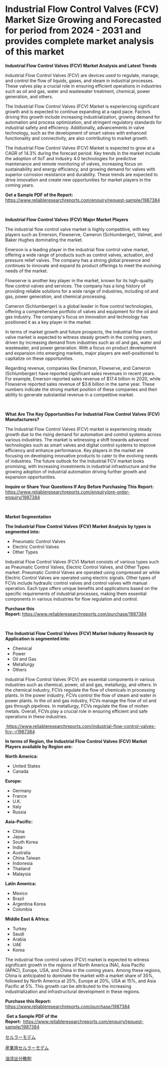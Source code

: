 <p><h1>Industrial Flow Control Valves (FCV) Market Size Growing and Forecasted for period from 2024 - 2031 and provides complete market analysis of this market</h1></p><p><strong>Industrial Flow Control Valves (FCV) Market Analysis and Latest Trends</strong></p>
<p><p>Industrial Flow Control Valves (FCV) are devices used to regulate, manage, and control the flow of liquids, gases, and steam in industrial processes. These valves play a crucial role in ensuring efficient operations in industries such as oil and gas, water and wastewater treatment, chemical, power generation, and others.</p><p>The Industrial Flow Control Valves (FCV) Market is experiencing significant growth and is expected to continue expanding at a rapid pace. Factors driving this growth include increasing industrialization, growing demand for automation and process optimization, and stringent regulatory standards for industrial safety and efficiency. Additionally, advancements in valve technology, such as the development of smart valves with enhanced functionality and connectivity, are also contributing to market growth.</p><p>The Industrial Flow Control Valves (FCV) Market is expected to grow at a CAGR of 14.3% during the forecast period. Key trends in the market include the adoption of IIoT and Industry 4.0 technologies for predictive maintenance and remote monitoring of valves, increasing focus on sustainability and energy efficiency, and growing demand for valves with superior corrosion resistance and durability. These trends are expected to drive innovation and create new opportunities for market players in the coming years.</p></p>
<p><strong>Get a Sample PDF of the Report:&nbsp;</strong> <a href="https://www.reliableresearchreports.com/enquiry/request-sample/1987384">https://www.reliableresearchreports.com/enquiry/request-sample/1987384</a></p>
<p>&nbsp;</p>
<p><strong>Industrial Flow Control Valves (FCV) Major Market Players</strong></p>
<p><p>The industrial flow control valve market is highly competitive, with key players such as Emerson, Flowserve, Cameron (Schlumberger), Valmet, and Baker Hughes dominating the market. </p><p>Emerson is a leading player in the industrial flow control valve market, offering a wide range of products such as control valves, actuation, and pressure relief valves. The company has a strong global presence and continues to innovate and expand its product offerings to meet the evolving needs of the market.</p><p>Flowserve is another key player in the market, known for its high-quality flow control valves and services. The company has a long history of providing reliable solutions for a wide range of industries, including oil and gas, power generation, and chemical processing.</p><p>Cameron (Schlumberger) is a global leader in flow control technologies, offering a comprehensive portfolio of valves and equipment for the oil and gas industry. The company's focus on innovation and technology has positioned it as a key player in the market.</p><p>In terms of market growth and future prospects, the industrial flow control valve market is expected to witness steady growth in the coming years, driven by increasing demand from industries such as oil and gas, water and wastewater, and power generation. With a focus on product development and expansion into emerging markets, major players are well-positioned to capitalize on these opportunities.</p><p>Regarding revenue, companies like Emerson, Flowserve, and Cameron (Schlumberger) have reported significant sales revenues in recent years. For example, Emerson reported sales revenue of $17.4 billion in 2020, while Flowserve reported sales revenue of $3.6 billion in the same year. These numbers indicate the strong market position of these companies and their ability to generate substantial revenue in a competitive market.</p></p>
<p>&nbsp;</p>
<p><strong>What Are The Key Opportunities For Industrial Flow Control Valves (FCV) Manufacturers?</strong></p>
<p><p>The Industrial Flow Control Valves (FCV) market is experiencing steady growth due to the rising demand for automation and control systems across various industries. The market is witnessing a shift towards advanced technologies such as smart valves and digital control systems to improve efficiency and enhance performance. Key players in the market are focusing on developing innovative products to cater to the evolving needs of industries. The future outlook for the Industrial FCV market looks promising, with increasing investments in industrial infrastructure and the growing adoption of industrial automation driving further growth and expansion opportunities.</p></p>
<p><strong>Inquire or Share Your Questions If Any Before Purchasing This Report:</strong> <a href="https://www.reliableresearchreports.com/enquiry/pre-order-enquiry/1987384">https://www.reliableresearchreports.com/enquiry/pre-order-enquiry/1987384</a></p>
<p>&nbsp;</p>
<p><strong>Market Segmentation</strong></p>
<p><strong>The Industrial Flow Control Valves (FCV) Market Analysis by types is segmented into:</strong></p>
<p><ul><li>Pneumatic Control Valves</li><li>Electric Control Valves</li><li>Other Types</li></ul></p>
<p><p>Industrial Flow Control Valves (FCV) Market consists of various types such as Pneumatic Control Valves, Electric Control Valves, and Other Types market. Pneumatic Control Valves are operated using compressed air while Electric Control Valves are operated using electric signals. Other types of FCVs include hydraulic control valves and control valves with manual operation. Each type offers unique benefits and applications based on the specific requirements of industrial processes, making them essential components in various industries for flow regulation and control.</p></p>
<p><strong>Purchase this Report:&nbsp;</strong><a href="https://www.reliableresearchreports.com/purchase/1987384">https://www.reliableresearchreports.com/purchase/1987384</a></p>
<p>&nbsp;</p>
<p><strong>The Industrial Flow Control Valves (FCV) Market Industry Research by Application is segmented into:</strong></p>
<p><ul><li>Chemical</li><li>Power</li><li>Oil and Gas</li><li>Metallurgy</li><li>Others</li></ul></p>
<p><p>Industrial Flow Control Valves (FCV) are essential components in various industries such as chemical, power, oil and gas, metallurgy, and others. In the chemical industry, FCVs regulate the flow of chemicals in processing plants. In the power industry, FCVs control the flow of steam and water in power plants. In the oil and gas industry, FCVs manage the flow of oil and gas through pipelines. In metallurgy, FCVs regulate the flow of molten metals. Overall, FCVs play a crucial role in ensuring efficient and safe operations in these industries.</p></p>
<p><a href="https://www.reliableresearchreports.com/industrial-flow-control-valves-fcv--r1987384">&nbsp;https://www.reliableresearchreports.com/industrial-flow-control-valves-fcv--r1987384</a></p>
<p><strong>In terms of Region, the Industrial Flow Control Valves (FCV) Market Players available by Region are:</strong></p>
<p>
    <p> <strong> North America: </strong>
        <ul>
            <li>United States</li>
            <li>Canada</li>
        </ul>
        </p> 
    <p> <strong> Europe: </strong>
        <ul>
            <li>Germany</li>
            <li>France</li>
            <li>U.K.</li>
            <li>Italy</li>
            <li>Russia</li>
        </ul>
        </p> 
    <p> <strong> Asia-Pacific: </strong>
        <ul>
            <li>China</li>
            <li>Japan</li>
            <li>South Korea</li>
            <li>India</li>
            <li>Australia</li>
            <li>China Taiwan</li>
            <li>Indonesia</li>
            <li>Thailand</li>
            <li>Malaysia</li>
        </ul>
        </p> 
    <p> <strong> Latin America: </strong>
        <ul>
            <li>Mexico</li>
            <li>Brazil</li>
            <li>Argentina Korea</li>
            <li>Colombia</li>
        </ul>
        </p> 
    <p> <strong> Middle East & Africa: </strong>
        <ul>
            <li>Turkey</li>
            <li>Saudi</li>
            <li>Arabia</li>
            <li>UAE</li>
            <li>Korea</li>
        </ul>
    </p>
    </p>
<p><p>The industrial flow control valves (FCV) market is expected to witness significant growth in the regions of North America (NA), Asia Pacific (APAC), Europe, USA, and China in the coming years. Among these regions, China is anticipated to dominate the market with a market share of 35%, followed by North America at 25%, Europe at 20%, USA at 15%, and Asia Pacific at 5%. This growth can be attributed to the increasing industrialization and infrastructural development in these regions.</p></p>
<p><strong>Purchase this Report: </strong><a href="https://www.reliableresearchreports.com/purchase/1987384">https://www.reliableresearchreports.com/purchase/1987384</a></p>
<p>&nbsp;<strong>Get a Sample PDF of the Report:&nbsp;&nbsp;</strong><a href="https://www.reliableresearchreports.com/enquiry/request-sample/1987384">https://www.reliableresearchreports.com/enquiry/request-sample/1987384</a></p>
<p><strong></strong></p>
<p><p><a href="https://github.com/pepo3k/Market-Research-Report-List-1/blob/main/837337045403.md">セルラーモデム</a></p><p><a href="https://github.com/CieloStamm/Market-Research-Report-List-1/blob/main/885518445405.md">産業用セルラーモデム</a></p><p><a href="https://github.com/nemesis2824/Market-Research-Report-List-1/blob/main/383849245404.md">油流出分散剤</a></p></p>